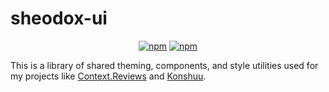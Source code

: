 # sheodox-ui

<p align="center">
  <a href="https://www.npmjs.com/package/sheodox-ui"><img alt="npm" src="https://img.shields.io/npm/v/sheodox-ui"></a>
  <a href="https://www.npmjs.com/package/sheodox-ui"><img alt="npm" src="https://img.shields.io/npm/dw/sheodox-ui"></a>
</p>

This is a library of shared theming, components, and style utilities used for my projects like
[Context.Reviews](https://github.com/sheodox/context.reviews) and [Konshuu](https://konshuu.com/).
